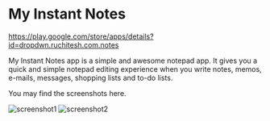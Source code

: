 # My Instant Notes
https://play.google.com/store/apps/details?id=dropdwn.ruchitesh.com.notes

 My Instant Notes app is a simple and awesome notepad app. It gives you a quick and simple notepad editing experience when you write notes, memos, e-mails, messages, shopping lists and to-do lists.
 
 You may find the screenshots here.
 
 ![screenshot1](https://lh3.googleusercontent.com/ZFomXfkYxKsezrxBvE1j-k0RO-A-cnrl6rkuP4h2QG51IFSD42HTYj481_CYCRetMBNc=w2504-h1156)
 ![screenshot2](https://lh3.googleusercontent.com/HlBCF2sqjztxaDGbBBIFtQeBNkNUUUVYMVNxxBQUDjJSl1RJlDk7_-HXcwVIjZcu6OA=w2504-h1156)

